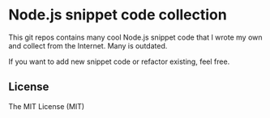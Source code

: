 Node.js snippet code collection
===========================
This git repos contains many cool Node.js snippet code that I wrote my own and 
collect from the Internet. Many is outdated.

If you want to add new snippet code or refactor existing, feel free.

## License

The MIT License (MIT)